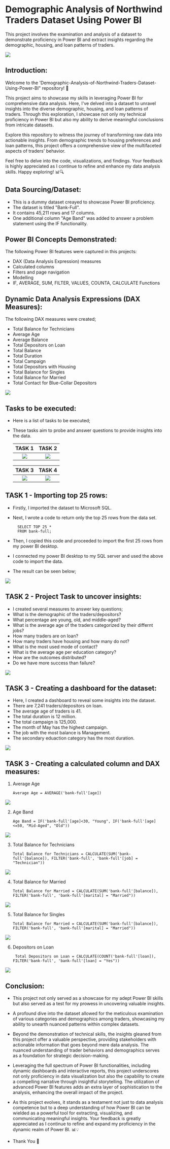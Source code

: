 # Demographic Analysis of Northwind Traders Dataset Using Power BI
This project involves the examination and analysis of a dataset to demonstrate proficiency in Power BI and extract insights regarding the demographic, housing, and loan patterns of traders.

![](P_BI.jpg)

## Introduction:
Welcome to the 'Demographic-Analysis-of-Northwind-Traders-Dataset-Using-Power-BI" repository! 🚀

This project aims to showcase my skills in leveraging Power BI for comprehensive data analysis. Here, I've delved into a dataset to unravel insights into the diverse demographic, housing, and loan patterns of traders. Through this exploration, I showcase not only my technical proficiency in Power BI but also my ability to derive meaningful conclusions from intricate datasets.

Explore this repository to witness the journey of transforming raw data into actionable insights. From demographic trends to housing preferences and loan patterns, this project offers a comprehensive view of the multifaceted aspects of traders' behavior.

Feel free to delve into the code, visualizations, and findings. Your feedback is highly appreciated as I continue to refine and enhance my data analysis skills. Happy exploring! 📊🔍

## Data Sourcing/Dataset:
* This is a dummy dataset creayed to showcase Power BI proficiency.
* The dataset is titled "Bank-Full".
* It contains 45,211 rows and 17 columns.
* One additional column "Age Band" was added to answer a problem statement using the IF functionality.

## Power BI Concepts Demonstrated:
The following Power BI features were captured in this projects:

- DAX (Data Analysis Expression) measures
- Calculated columns
- Filters and page navigation
- Modelling
- IF, AVERAGE, SUM, FILTER, VALUES, COUNTA, CALCULATE Functions

##  Dynamic Data Analysis Expressions (DAX Measures):
The following DAX measures were created;

- Total Balance for Technicians
- Average Age
- Average Balance
- Total Depositors on Loan
- Total Balance
- Total Duration
- Total Campaign
- Total Depositors with Housing
- Total Balance for Singles
- Total Balance for Married
- Total Contact for Blue-Collar Depositors

![](Measures_1.png)

## Tasks to be executed:
- Here is a list of tasks to be executed;
- These tasks aim to probe and answer questions to provide insights into the data.

   TASK 1                          |       TASK 2
   :-------------------------:|:---------------------------:
   ![](Task_1.png)                 |    ![](Project_Task.png)


   TASK 3                          |       TASK 4
   :-------------------------:|:---------------------------:
   ![](Task_3.png)                 |    ![](Task_4.png)


 ## TASK 1 - Importing top 25 rows:
* Firstly, I imported the dataset to Microsoft SQL.
* Next, I wrote a code to return only the top 25 rows from the data set.

        SELECT TOP 25 *
        FROM bank-full;
  
* Then, I copied this code and proceeded to import the first 25 rows from my power BI desktop.
* I connected my power BI desktop to my SQL server and used the above code to import the data.
* The result can be seen below;
  
![](Top_25.png)

 ## TASK 2 - Project Task to uncover insights:
* I created several measures to answer key questions;
* What is the demographic of the traders/depositors?
* What percentage are young, old, and middle-aged?
* What is the average age of the traders categorized by their differnt jobs?
* How many traders are on loan?
* How many traders have housing and how many do not?
* What is the most used mode of contact?
* What is the average age per education category?
* How are the outcomes distributed?
* Do we have more success than failure?

![](DB_2.png)
 
 ## TASK 3 - Creating a dashboard for the dataset:
 - Here, I created a dashboard to reveal some insights into the dataset.
 - There are 7,241 traders/depositors on loan.
 - The average age of traders is 41.
 - The total duration is 12 million.
 - The total campaign is 125,000.
 - The month of May has the highest campaign.
 - The job with the most balance is Management.
 - The secondary eduaction category has the most duration.

![](DB_1.png)

 ## TASK 3 - Creating a calculated column and DAX measures:

 1. Average Age

        Average Age = AVERAGE('bank-full'[age])

 ![](Ave_age.png)

 2. Age Band

        Age Band = IF('bank-full'[age]<30, "Young", IF('bank-full'[age] <=50, "Mid-Aged", "Old"))

 ![](Age_band.png)
 
 3. Total Balance for Technicians

        Total Balance for Technicians = CALCULATE(SUM('bank-full'[balance]), FILTER('bank-full', 'bank-full'[job] = "Technician"))

 ![](Bal_Tech.png)
 
 4. Total Balance for Married

        Total Balance for Married = CALCULATE(SUM('bank-full'[balance]), FILTER('bank-full', 'bank-full'[marital] = "Married"))

![](Bal_Married.png)

 5. Total Balance for Singles

        Total Balance for Married = CALCULATE(SUM('bank-full'[balance]), FILTER('bank-full', 'bank-full'[marital] = "Married"))

![](Bal_Singles.png)

 6. Depositors on Loan

         Total Depositors on Loan = CALCULATE(COUNT('bank-full'[loan]), FILTER('bank-full', 'bank-full'[loan] = "Yes"))

![](Bal_dep.png)


## Conclusion:
- This project not only served as a showcase for my adept Power BI skills but also served as a test for my prowess in uncovering valuable insights.
  
- A profound dive into the dataset allowed for the meticulous examination of various categories and demographics among traders, showcasing my ability to unearth nuanced patterns within complex datasets.

- Beyond the demonstration of technical skills, the insights gleaned from this project offer a valuable perspective, providing stakeholders with actionable information that goes beyond mere data analysis. The nuanced understanding of trader behaviors and demographics serves as a foundation for strategic decision-making.

- Leveraging the full spectrum of Power BI functionalities, including dynamic dashboards and interactive reports, this project underscores not only proficiency in data visualization but also the capability to create a compelling narrative through insightful storytelling. The utilization of advanced Power BI features adds an extra layer of sophistication to the analysis, enhancing the overall impact of the project.

- As this project evolves, it stands as a testament not just to data analysis competence but to a deep understanding of how Power BI can be wielded as a powerful tool for extracting, visualizing, and communicating meaningful insights. Your feedback is greatly appreciated as I continue to refine and expand my proficiency in the dynamic realm of Power BI. 📊💡
- Thank You 🤝
